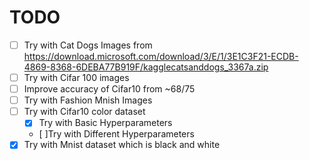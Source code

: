 # TODO

- [ ] Try with Cat Dogs Images from https://download.microsoft.com/download/3/E/1/3E1C3F21-ECDB-4869-8368-6DEBA77B919F/kagglecatsanddogs_3367a.zip
- [ ] Try with Cifar 100 images
- [ ] Improve accuracy of Cifar10 from ~68/75
- [ ] Try with Fashion Mnish Images
- [ ] Try with Cifar10 color dataset 
  - [X] Try with Basic Hyperparameters
  - [ ]Try with Different Hyperparameters
- [X] Try with Mnist dataset which is black and white
